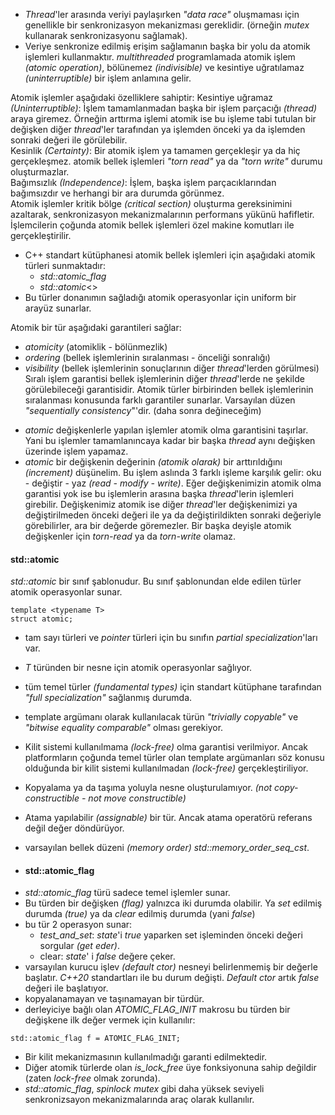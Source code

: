 - _Thread_'ler arasında veriyi paylaşırken _"data race"_ oluşmaması için genellikle bir senkronizasyon mekanizması gereklidir. (örneğin _mutex_ kullanarak senkronizasyonu sağlamak).
- Veriye senkronize edilmiş erişim sağlamanın başka bir yolu da atomik işlemleri kullanmaktır.
_multithreaded_ programlamada atomik işlem _(atomic operation)_, bölünemez _(indivisible)_ ve kesintiye uğratılamaz _(uninterruptible)_ bir işlem anlamına gelir. 

Atomik işlemler aşağıdaki özelliklere sahiptir:
Kesintiye uğramaz _(Uninterruptible)_: İşlem tamamlanmadan başka bir işlem parçacığı _(thread)_ araya giremez. Örneğin arttırma işlemi atomik ise bu işleme tabi tutulan bir değişken diğer _thread_'ler tarafından ya işlemden önceki ya da işlemden sonraki değeri ile görülebilir.<br>
Kesinlik _(Certainty)_: Bir atomik işlem ya tamamen gerçekleşir ya da hiç gerçekleşmez. atomik bellek işlemleri _"torn read"_ ya da _"torn write"_ durumu oluşturmazlar. <br>
Bağımsızlık _(Independence)_: İşlem, başka işlem parçacıklarından bağımsızdır ve herhangi bir ara durumda görünmez.<br>
Atomik işlemler kritik bölge _(critical section)_ oluşturma gereksinimini azaltarak, senkronizasyon mekanizmalarının performans yükünü hafifletir.
 İşlemcilerin çoğunda atomik bellek işlemleri özel makine komutları ile gerçekleştirilir.

- C++ standart kütüphanesi atomik bellek işlemleri için aşağıdaki atomik türleri sunmaktadır:
    - _std::atomic_flag_
    - _std::atomic_\<>
- Bu türler donanımın sağladığı atomik operasyonlar için uniform bir arayüz sunarlar. 

Atomik bir tür aşağıdaki garantileri sağlar:
- _atomicity_ (atomiklik - bölünmezlik)
- _ordering_ (bellek işlemlerinin sıralanması - önceliği sonralığı)
- _visibility_ (bellek işlemlerinin sonuçlarının diğer _thread_'lerden görülmesi)
Sıralı işlem garantisi bellek işlemlerinin diğer _thread_'lerde ne şekilde görülebileceği garantisidir. 
Atomik türler birbirinden bellek işlemlerinin sıralanması konusunda farklı garantiler sunarlar. 
Varsayılan düzen _"sequentially consistency_"'dir. (daha sonra değineceğim)

+ _atomic_  değişkenlerle yapılan işlemler atomik olma garantisini taşırlar. Yani bu işlemler tamamlanıncaya kadar bir başka _thread_ aynı değişken üzerinde işlem yapamaz.
+ _atomic_ bir değişkenin değerinin _(atomik olarak)_ bir arttırıldığını _(increment)_ düşünelim. 
Bu işlem aslında 3 farklı işleme karşılık gelir: oku - değiştir - yaz _(read - modify - write)_. 
Eğer değişkenimizin atomik olma garantisi yok ise bu işlemlerin arasına başka _thread_'lerin işlemleri girebilir. 
Değişkenimiz atomik ise diğer _thread_'ler değişkenimizi ya değiştirilmeden önceki değeri ile ya da değiştirildikten sonraki değeriyle görebilirler, ara bir değerde göremezler. Bir başka deyişle atomik değişkenler için _torn-read_ ya da _torn-write_ olamaz.

#### std::atomic
_std::atomic_ bir sınıf şablonudur. Bu sınıf şablonundan elde edilen türler atomik operasyonlar sunar.

```
template <typename T>
struct atomic;
```
- tam sayı türleri ve _pointer_ türleri için bu sınıfın _partial specialization_'ları var.

- _T_ türünden bir nesne için atomik operasyonlar sağlıyor.
- tüm temel türler _(fundamental types)_ için standart kütüphane tarafından _"full specialization"_ sağlanmış durumda.
- template argümanı olarak kullanılacak türün _"trivially copyable"_ ve _"bitwise equality comparable"_ olması gerekiyor.
- Kilit sistemi kullanılmama _(lock-free)_ olma garantisi verilmiyor. Ancak platformların çoğunda temel türler olan template argümanları söz konusu olduğunda bir kilit sistemi kullanılmadan _(lock-free)_ gerçekleştiriliyor.
- Kopyalama ya da taşıma yoluyla nesne oluşturulamıyor. _(not copy-constructible - not move constructible)_
- Atama yapılabilir _(assignable)_ bir tür. Ancak atama operatörü referans değil değer döndürüyor.
- varsayılan bellek düzeni _(memory order)_ _std::memory_order_seq_cst_.

- #### std::atomic_flag
+ _std::atomic_flag_ türü sadece temel işlemler sunar.
+ Bu türden bir değişken _(flag)_ yalnızca iki durumda olabilir. Ya _set_ edilmiş durumda _(true)_ ya da _clear_ edilmiş durumda (yani _false_)
+ bu tür 2 operasyon sunar:
	- _test_and_set_: _state_'i _true_ yaparken set işleminden önceki değeri sorgular _(get eder)_. 
	- clear: _state_' i _false_ değere çeker.
+ varsayılan kurucu işlev _(default ctor)_ nesneyi belirlenmemiş bir değerle başlatır. 
_C++20_ standartları ile bu durum değişti. _Default ctor_ artık _false_ değeri ile başlatıyor.
+ kopyalanamayan ve taşınamayan bir türdür.
+ derleyiciye bağlı olan _ATOMIC_FLAG_INIT_ makrosu bu türden bir değişkene ilk değer vermek için kullanılır: 
```
std::atomic_flag f = ATOMIC_FLAG_INIT; 
```
- Bir kilit mekanizmasının kullanılmadığı garanti edilmektedir.
- Diğer atomik türlerde olan _is_lock_free_ üye fonksiyonuna sahip değildir (zaten _lock-free_ olmak zorunda).
- _std::atomic_flag_, _spinlock mutex_ gibi daha yüksek seviyeli senkronizsayon mekanizmalarında araç olarak kullanılır.


